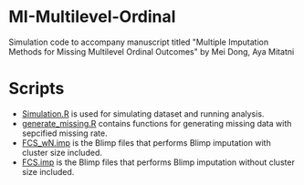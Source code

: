 # MI-Multilevel-Ordinal
Simulation code to accompany manuscript titled "Multiple Imputation Methods for Missing Multilevel Ordinal Outcomes" by Mei Dong, Aya Mitatni

# Scripts
- [Simulation.R](Simulation.R) is used for simulating dataset and running analysis.
- [generate_missing.R](generate_missing.R) contains functions for generating missing data with sepcified missing rate.
- [FCS_wN.imp](FCS_wN.imp) is the Blimp files that performs Blimp imputation with cluster size included.
- [FCS.imp](FCS.imp) is the Blimp files that performs Blimp imputation without cluster size included.
